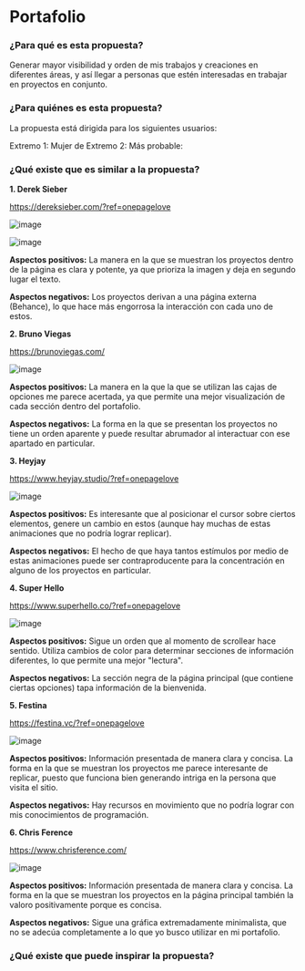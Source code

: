 # Portafolio
### ¿Para qué es esta propuesta?

Generar mayor visibilidad y orden de mis trabajos y creaciones en diferentes áreas, y así llegar a personas que estén interesadas en trabajar en proyectos en conjunto.

### ¿Para quiénes es esta propuesta?

La propuesta está dirigida para los siguientes usuarios:

Extremo 1: Mujer de 
Extremo 2:
Más probable:

### ¿Qué existe que es similar a la propuesta?

**1. Derek Sieber**

https://dereksieber.com/?ref=onepagelove

![image]()

![image]()

**Aspectos positivos:** La manera en la que se muestran los proyectos dentro de la página es clara y potente, ya que prioriza la imagen y deja en segundo lugar el texto.

**Aspectos negativos:** Los proyectos derivan a una página externa (Behance), lo que hace más engorrosa la interacción con cada uno de estos.

**2. Bruno Viegas**

https://brunoviegas.com/

![image]()

**Aspectos positivos:** La manera en la que la que se utilizan las cajas de opciones me parece acertada, ya que permite una mejor visualización de cada sección dentro del portafolio.

**Aspectos negativos:** La forma en la que se presentan los proyectos no tiene un orden aparente y puede resultar abrumador al interactuar con ese apartado en particular.

**3. Heyjay**

https://www.heyjay.studio/?ref=onepagelove

![image]()

**Aspectos positivos:** Es interesante que al posicionar el cursor sobre ciertos elementos, genere un cambio en estos (aunque hay muchas de estas animaciones que no podría lograr replicar).

**Aspectos negativos:** El hecho de que haya tantos estímulos por medio de estas animaciones puede ser contraproducente para la concentración en alguno de los proyectos en particular.

**4. Super Hello**

https://www.superhello.co/?ref=onepagelove

![image]()

**Aspectos positivos:** Sigue un orden que al momento de scrollear hace sentido. Utiliza cambios de color para determinar secciones de información diferentes, lo que permite una mejor "lectura".

**Aspectos negativos:** La sección negra de la página principal (que contiene ciertas opciones) tapa información de la bienvenida.

**5. Festina**

https://festina.vc/?ref=onepagelove

![image]()

**Aspectos positivos:** Información presentada de manera clara y concisa. La forma en la que se muestran los proyectos me parece interesante de replicar, puesto que funciona bien generando intriga en la persona que visita el sitio.

**Aspectos negativos:** Hay recursos en movimiento que no podría lograr con mis conocimientos de programación.

**6. Chris Ference**

https://www.chrisference.com/

![image]()

**Aspectos positivos:** Información presentada de manera clara y concisa. La forma en la que se muestran los proyectos en la página principal también la valoro positivamente porque es concisa.

**Aspectos negativos:** Sigue una gráfica extremadamente minimalista, que no se adecúa completamente a lo que yo busco utilizar en mi portafolio.

### ¿Qué existe que puede inspirar la propuesta?
